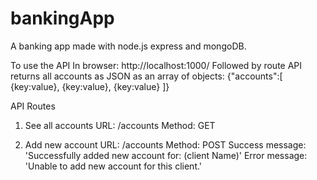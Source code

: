 # bankingApp
A banking app made with node.js express and mongoDB.

To use the API
In browser: http://localhost:1000/
Followed by route
API returns all accounts as JSON as an array of objects:
{"accounts":[
  {key:value},
  {key:value},
  {key:value}
]}

API Routes
1. See all accounts
URL: /accounts
Method: GET

2. Add new account
URL: /accounts
Method: POST
Success message: 'Successfully added new account for: (client Name)'
Error message: 'Unable to add new account for this client.'
